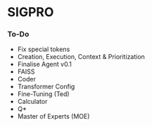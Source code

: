 # SIGPRO

### To-Do
- Fix special tokens
- Creation, Execution, Context & Prioritization
- Finalise Agent v0.1
- FAISS
- Coder
- Transformer Config
- Fine-Tuning (Ted)
- Calculator
- Q*
- Master of Experts (MOE)